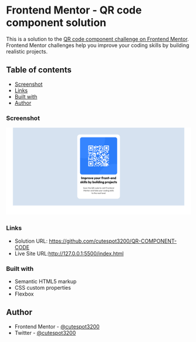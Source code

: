 # Frontend Mentor - QR code component solution

This is a solution to the [QR code component challenge on Frontend Mentor](https://www.frontendmentor.io/challenges/qr-code-component-iux_sIO_H). Frontend Mentor challenges help you improve your coding skills by building realistic projects.

## Table of contents

  - [Screenshot](#screenshot)
  - [Links](#links)
  - [Built with](#built-with) 
  - [Author](#author)


### Screenshot

![](./screenshot.png)


### Links

- Solution URL: https://github.com/cutespot3200/QR-COMPONENT-CODE
- Live Site URL:http://127.0.0.1:5500/index.html


### Built with

- Semantic HTML5 markup
- CSS custom properties
- Flexbox


## Author

- Frontend Mentor - [@cutespot3200](https://www.frontendmentor.io/profile/cutespot3200)
- Twitter - [@cutespot3200](https://www.twitter.com/cutespot32003200)



